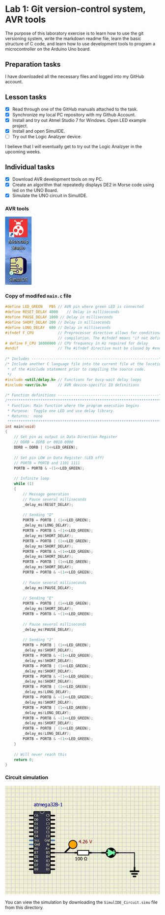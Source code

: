 # Lab 1: Git version-control system, AVR tools
The purpose of this laboratory exercise is to learn how to use the git versioning system, write the markdown readme file, learn the basic structure of C code, and learn how to use development tools to program a microcontroller on the Arduino Uno board.

## Preparation tasks
I have downloaded all the necessary files and logged into my GitHub account.

## Lesson tasks
- [x] Read through one of the GitHub manuals attached to the task.
- [x] Synchronize my local PC repository with my Github Account.
- [x] Install and try out Atmel Studio 7 for Windows. Open LED example project. 
- [x] Install and open SimulIDE.
- [ ] Try out the Logic Analzyer device.

I believe that I will eventually get to try out the Logic Analzyer in the upcoming weeks.

## Individual tasks
- [x] Download AVR development tools on my PC.
- [x] Create an algorithm that repeatedly displays DE2 in Morse code using led on the UNO Board.
- [x] Simulate the UNO circuit in SimulIDE.

### AVR tools
![AVR Tools on desktop](Images/AVR_Tools.PNG)

### Copy of modifed `main.c` file
```C
#define LED_GREEN   PB5 // AVR pin where green LED is connected
#define RESET_DELAY	4000	// Delay in milliseconds
#define PAUSE_DELAY	1000 // Delay in milliseconds
#define SHORT_DELAY 200 // Delay in milliseconds
#define LONG_DELAY	600 // Delay in milliseconds
#ifndef F_CPU           // Preprocessor directive allows for conditional
                        // compilation. The #ifndef means "if not defined".
# define F_CPU 16000000 // CPU frequency in Hz required for delay
#endif                  // The #ifndef directive must be closed by #endif

/* Includes ----------------------------------------------------------*/
/* Include another C language file into the current file at the location
 * of the #include statement prior to compiling the source code.
 */
#include <util/delay.h> // Functions for busy-wait delay loops
#include <avr/io.h>     // AVR device-specific IO definitions

/* Function definitions ----------------------------------------------*/
/**********************************************************************
 * Function: Main function where the program execution begins
 * Purpose:  Toggle one LED and use delay library.
 * Returns:  none
 **********************************************************************/
int main(void)
{
    // Set pin as output in Data Direction Register
    // DDRB = DDRB or 0010 0000
    DDRB = DDRB | (1<<LED_GREEN);

    // Set pin LOW in Data Register (LED off)
    // PORTB = PORTB and 1101 1111
    PORTB = PORTB & ~(1<<LED_GREEN);

    // Infinite loop
    while (1)
    {
		// Message generation
        // Pause several milliseconds
        _delay_ms(RESET_DELAY);
		
		// Sending "D"
		PORTB = PORTB | (1<<LED_GREEN);
		_delay_ms(LONG_DELAY);
		PORTB = PORTB & ~(1<<LED_GREEN);
		_delay_ms(SHORT_DELAY);
		PORTB = PORTB | (1<<LED_GREEN);
		_delay_ms(SHORT_DELAY);
		PORTB = PORTB & ~(1<<LED_GREEN);
		_delay_ms(SHORT_DELAY);
		PORTB = PORTB | (1<<LED_GREEN);
		_delay_ms(SHORT_DELAY);
		PORTB = PORTB & ~(1<<LED_GREEN);
		
		// Pause several milliseconds
		_delay_ms(PAUSE_DELAY);
		
		// Sending "E"
		PORTB = PORTB | (1<<LED_GREEN);
		_delay_ms(SHORT_DELAY);
		PORTB = PORTB & ~(1<<LED_GREEN);
		
		// Pause several milliseconds
		_delay_ms(PAUSE_DELAY);
		
		// Sending "2"
		PORTB = PORTB | (1<<LED_GREEN);
		_delay_ms(SHORT_DELAY);
		PORTB = PORTB & ~(1<<LED_GREEN);
		_delay_ms(SHORT_DELAY);
		PORTB = PORTB | (1<<LED_GREEN);
		_delay_ms(SHORT_DELAY);
		PORTB = PORTB & ~(1<<LED_GREEN);
		_delay_ms(SHORT_DELAY);
		PORTB = PORTB | (1<<LED_GREEN);
		_delay_ms(LONG_DELAY);
		PORTB = PORTB & ~(1<<LED_GREEN);
		_delay_ms(SHORT_DELAY);
		PORTB = PORTB | (1<<LED_GREEN);
		_delay_ms(LONG_DELAY);
		PORTB = PORTB & ~(1<<LED_GREEN);
		_delay_ms(SHORT_DELAY);
		PORTB = PORTB | (1<<LED_GREEN);
		_delay_ms(LONG_DELAY);
		PORTB = PORTB & ~(1<<LED_GREEN);
    }

    // Will never reach this
    return 0;
}
```

### Circuit simulation
![SimulIDE Simulation](Images/SimulIDE_Circuit.PNG)

You can view the simulation by downloading the `SimulIDE_Circuit.simu` file from this directory. 
